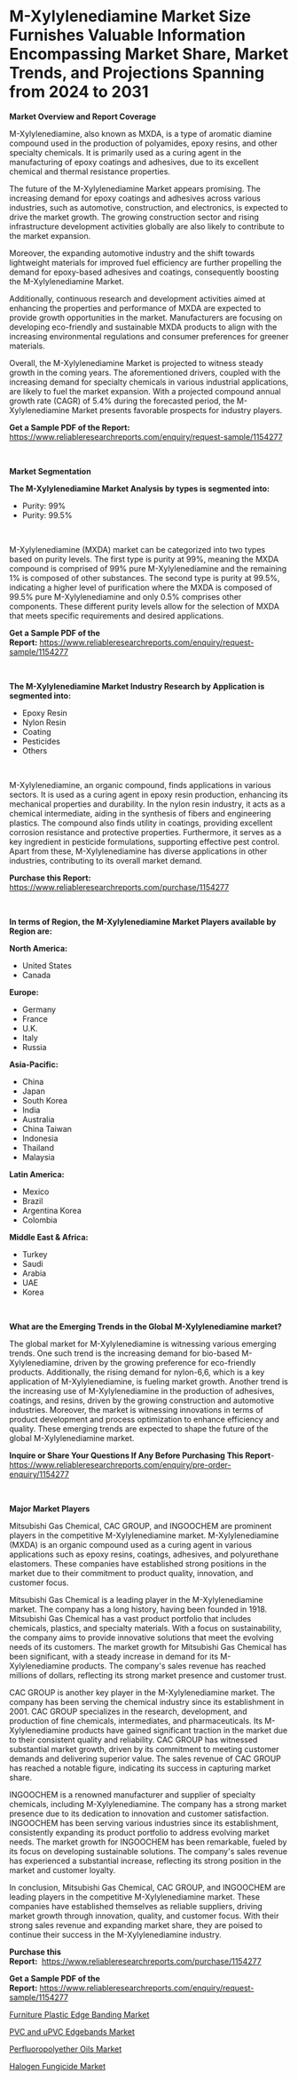 <p><h1>M-Xylylenediamine Market Size Furnishes Valuable Information Encompassing Market Share, Market Trends, and Projections Spanning from 2024 to 2031</h1></p><p><strong>Market Overview and Report Coverage</strong></p>
<p><p>M-Xylylenediamine, also known as MXDA, is a type of aromatic diamine compound used in the production of polyamides, epoxy resins, and other specialty chemicals. It is primarily used as a curing agent in the manufacturing of epoxy coatings and adhesives, due to its excellent chemical and thermal resistance properties.</p><p>The future of the M-Xylylenediamine Market appears promising. The increasing demand for epoxy coatings and adhesives across various industries, such as automotive, construction, and electronics, is expected to drive the market growth. The growing construction sector and rising infrastructure development activities globally are also likely to contribute to the market expansion.</p><p>Moreover, the expanding automotive industry and the shift towards lightweight materials for improved fuel efficiency are further propelling the demand for epoxy-based adhesives and coatings, consequently boosting the M-Xylylenediamine Market.</p><p>Additionally, continuous research and development activities aimed at enhancing the properties and performance of MXDA are expected to provide growth opportunities in the market. Manufacturers are focusing on developing eco-friendly and sustainable MXDA products to align with the increasing environmental regulations and consumer preferences for greener materials.</p><p>Overall, the M-Xylylenediamine Market is projected to witness steady growth in the coming years. The aforementioned drivers, coupled with the increasing demand for specialty chemicals in various industrial applications, are likely to fuel the market expansion. With a projected compound annual growth rate (CAGR) of 5.4% during the forecasted period, the M-Xylylenediamine Market presents favorable prospects for industry players.</p></p>
<p><strong>Get a Sample PDF of the Report:</strong> <a href="https://www.reliableresearchreports.com/enquiry/request-sample/1154277">https://www.reliableresearchreports.com/enquiry/request-sample/1154277</a></p>
<p>&nbsp;</p>
<p><strong>Market Segmentation</strong></p>
<p><strong>The M-Xylylenediamine Market Analysis by types is segmented into:</strong></p>
<p><ul><li>Purity: 99%</li><li>Purity: 99.5%</li></ul></p>
<p>&nbsp;</p>
<p><p>M-Xylylenediamine (MXDA) market can be categorized into two types based on purity levels. The first type is purity at 99%, meaning the MXDA compound is comprised of 99% pure M-Xylylenediamine and the remaining 1% is composed of other substances. The second type is purity at 99.5%, indicating a higher level of purification where the MXDA is composed of 99.5% pure M-Xylylenediamine and only 0.5% comprises other components. These different purity levels allow for the selection of MXDA that meets specific requirements and desired applications.</p></p>
<p><strong>Get a Sample PDF of the Report:</strong>&nbsp;<a href="https://www.reliableresearchreports.com/enquiry/request-sample/1154277">https://www.reliableresearchreports.com/enquiry/request-sample/1154277</a></p>
<p>&nbsp;</p>
<p><strong>The M-Xylylenediamine Market Industry Research by Application is segmented into:</strong></p>
<p><ul><li>Epoxy Resin</li><li>Nylon Resin</li><li>Coating</li><li>Pesticides</li><li>Others</li></ul></p>
<p>&nbsp;</p>
<p><p>M-Xylylenediamine, an organic compound, finds applications in various sectors. It is used as a curing agent in epoxy resin production, enhancing its mechanical properties and durability. In the nylon resin industry, it acts as a chemical intermediate, aiding in the synthesis of fibers and engineering plastics. The compound also finds utility in coatings, providing excellent corrosion resistance and protective properties. Furthermore, it serves as a key ingredient in pesticide formulations, supporting effective pest control. Apart from these, M-Xylylenediamine has diverse applications in other industries, contributing to its overall market demand.</p></p>
<p><strong>Purchase this Report:</strong>&nbsp; <a href="https://www.reliableresearchreports.com/purchase/1154277">https://www.reliableresearchreports.com/purchase/1154277</a></p>
<p>&nbsp;</p>
<p><strong>In terms of Region, the M-Xylylenediamine Market Players available by Region are:</strong></p>
<p>
    <p> <strong> North America: </strong>
        <ul>
            <li>United States</li>
            <li>Canada</li>
        </ul>
        </p> 
    <p> <strong> Europe: </strong>
        <ul>
            <li>Germany</li>
            <li>France</li>
            <li>U.K.</li>
            <li>Italy</li>
            <li>Russia</li>
        </ul>
        </p> 
    <p> <strong> Asia-Pacific: </strong>
        <ul>
            <li>China</li>
            <li>Japan</li>
            <li>South Korea</li>
            <li>India</li>
            <li>Australia</li>
            <li>China Taiwan</li>
            <li>Indonesia</li>
            <li>Thailand</li>
            <li>Malaysia</li>
        </ul>
        </p> 
    <p> <strong> Latin America: </strong>
        <ul>
            <li>Mexico</li>
            <li>Brazil</li>
            <li>Argentina Korea</li>
            <li>Colombia</li>
        </ul>
        </p> 
    <p> <strong> Middle East & Africa: </strong>
        <ul>
            <li>Turkey</li>
            <li>Saudi</li>
            <li>Arabia</li>
            <li>UAE</li>
            <li>Korea</li>
        </ul>
    </p>
    </p>
<p>&nbsp;</p>
<p><strong>What are the Emerging Trends in the Global M-Xylylenediamine market?</strong></p>
<p><p>The global market for M-Xylylenediamine is witnessing various emerging trends. One such trend is the increasing demand for bio-based M-Xylylenediamine, driven by the growing preference for eco-friendly products. Additionally, the rising demand for nylon-6,6, which is a key application of M-Xylylenediamine, is fueling market growth. Another trend is the increasing use of M-Xylylenediamine in the production of adhesives, coatings, and resins, driven by the growing construction and automotive industries. Moreover, the market is witnessing innovations in terms of product development and process optimization to enhance efficiency and quality. These emerging trends are expected to shape the future of the global M-Xylylenediamine market.</p></p>
<p><strong>Inquire or Share Your Questions If Any Before Purchasing This Report</strong>- <a href="https://www.reliableresearchreports.com/enquiry/pre-order-enquiry/1154277">https://www.reliableresearchreports.com/enquiry/pre-order-enquiry/1154277</a></p>
<p>&nbsp;</p>
<p><strong>Major Market Players</strong></p>
<p><p>Mitsubishi Gas Chemical, CAC GROUP, and INGOOCHEM are prominent players in the competitive M-Xylylenediamine market. M-Xylylenediamine (MXDA) is an organic compound used as a curing agent in various applications such as epoxy resins, coatings, adhesives, and polyurethane elastomers. These companies have established strong positions in the market due to their commitment to product quality, innovation, and customer focus.</p><p>Mitsubishi Gas Chemical is a leading player in the M-Xylylenediamine market. The company has a long history, having been founded in 1918. Mitsubishi Gas Chemical has a vast product portfolio that includes chemicals, plastics, and specialty materials. With a focus on sustainability, the company aims to provide innovative solutions that meet the evolving needs of its customers. The market growth for Mitsubishi Gas Chemical has been significant, with a steady increase in demand for its M-Xylylenediamine products. The company's sales revenue has reached millions of dollars, reflecting its strong market presence and customer trust.</p><p>CAC GROUP is another key player in the M-Xylylenediamine market. The company has been serving the chemical industry since its establishment in 2001. CAC GROUP specializes in the research, development, and production of fine chemicals, intermediates, and pharmaceuticals. Its M-Xylylenediamine products have gained significant traction in the market due to their consistent quality and reliability. CAC GROUP has witnessed substantial market growth, driven by its commitment to meeting customer demands and delivering superior value. The sales revenue of CAC GROUP has reached a notable figure, indicating its success in capturing market share.</p><p>INGOOCHEM is a renowned manufacturer and supplier of specialty chemicals, including M-Xylylenediamine. The company has a strong market presence due to its dedication to innovation and customer satisfaction. INGOOCHEM has been serving various industries since its establishment, consistently expanding its product portfolio to address evolving market needs. The market growth for INGOOCHEM has been remarkable, fueled by its focus on developing sustainable solutions. The company's sales revenue has experienced a substantial increase, reflecting its strong position in the market and customer loyalty.</p><p>In conclusion, Mitsubishi Gas Chemical, CAC GROUP, and INGOOCHEM are leading players in the competitive M-Xylylenediamine market. These companies have established themselves as reliable suppliers, driving market growth through innovation, quality, and customer focus. With their strong sales revenue and expanding market share, they are poised to continue their success in the M-Xylylenediamine industry.</p></p>
<p><strong>Purchase this Report:</strong>&nbsp;&nbsp;<a href="https://www.reliableresearchreports.com/purchase/1154277">https://www.reliableresearchreports.com/purchase/1154277</a></p>
<p></p>
<p><strong>Get a Sample PDF of the Report:</strong>&nbsp;<a href="https://www.reliableresearchreports.com/enquiry/request-sample/1154277">https://www.reliableresearchreports.com/enquiry/request-sample/1154277</a></p>
<p><p><a href="https://github.com/tamvrosiya/Market-Research-Report-List-1/blob/main/furniture-plastic-edge-banding-market.md">Furniture Plastic Edge Banding Market</a></p><p><a href="https://github.com/gaydyna/Market-Research-Report-List-1/blob/main/pvc-and-upvc-edgebands-market.md">PVC and uPVC Edgebands Market</a></p><p><a href="https://github.com/JameTravis/Market-Research-Report-List-2/blob/main/perfluoropolyether-oils-market.md">Perfluoropolyether Oils Market</a></p><p><a href="https://github.com/amonskiyk/Market-Research-Report-List-1/blob/main/halogen-fungicide-market.md">Halogen Fungicide Market</a></p></p>